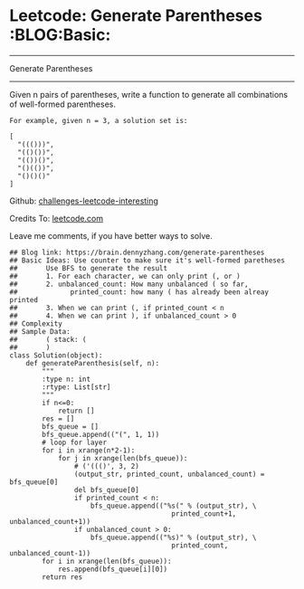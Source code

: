 # Leetcode: Generate Parentheses     :BLOG:Basic:


---

Generate Parentheses  

---

Given n pairs of parentheses, write a function to generate all combinations of well-formed parentheses.  

    For example, given n = 3, a solution set is:
    
    [
      "((()))",
      "(()())",
      "(())()",
      "()(())",
      "()()()"
    ]

Github: [challenges-leetcode-interesting](https://github.com/DennyZhang/challenges-leetcode-interesting/tree/master/generate-parentheses)  

Credits To: [leetcode.com](https://leetcode.com/problems/generate-parentheses/description/)  

Leave me comments, if you have better ways to solve.  

    ## Blog link: https://brain.dennyzhang.com/generate-parentheses
    ## Basic Ideas: Use counter to make sure it's well-formed paretheses
    ##       Use BFS to generate the result
    ##       1. For each character, we can only print (, or )
    ##       2. unbalanced_count: How many unbalanced ( so far, 
    ##             printed_count: how many ( has already been alreay printed
    ##       3. When we can print (, if printed_count < n
    ##       4. When we can print ), if unbalanced_count > 0
    ## Complexity
    ## Sample Data:
    ##       ( stack: (
    ##       )
    class Solution(object):
        def generateParenthesis(self, n):
            """
            :type n: int
            :rtype: List[str]
            """
            if n<=0:
                return []
            res = []
            bfs_queue = []
            bfs_queue.append(("(", 1, 1))
            # loop for layer
            for i in xrange(n*2-1):
                for j in xrange(len(bfs_queue)):
                    # ('((()', 3, 2)
                    (output_str, printed_count, unbalanced_count) = bfs_queue[0]
                    del bfs_queue[0]
                    if printed_count < n:
                        bfs_queue.append(("%s(" % (output_str), \
                                            printed_count+1, unbalanced_count+1))
                    if unbalanced_count > 0:
                        bfs_queue.append(("%s)" % (output_str), \
                                            printed_count, unbalanced_count-1))
            for i in xrange(len(bfs_queue)):
                res.append(bfs_queue[i][0])
            return res